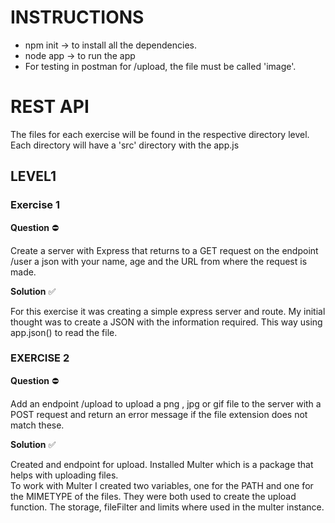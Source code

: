 # INSTRUCTIONS

- npm init -> to install all the dependencies.
- node app -> to run the app
- For testing in postman for /upload, the file must be called 'image'.

# REST API

The files for each exercise will be found in the respective directory level.
Each directory will have a 'src' directory with the app.js

## LEVEL1

### Exercise 1

**Question** ⛔️

Create a server with Express that returns to a GET request on the endpoint /user a json with your name, age and the URL from where the request is made.

**Solution** ✅

For this exercise it was creating a simple express server and route. My initial thought was to create a JSON with the information required. This way using app.json() to read the file.

### EXERCISE 2

**Question** ⛔️

Add an endpoint /upload to upload a png , jpg or gif file to the server with a POST request and return an error message if the file extension does not match these.

**Solution** ✅

Created and endpoint for upload. Installed Multer which is a package that helps with uploading files.
<br>
To work with Multer I created two variables, one for the PATH and one for the MIMETYPE of the files. They were both used to create the upload function. The storage, fileFilter and limits where used in the multer instance.
